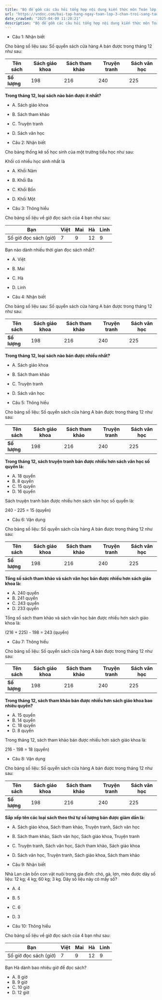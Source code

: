 ```yaml
---
title: "Bộ đề gồm các câu hỏi tổng hợp nội dung kiến thức môn Toán lớp 3 đã học ở Tuần 26 trong chương trình Toán lớp 3 Tập 2 sách Chân trời sáng tạo, giúp các em ôn tập và luyện giải các dạng bài tập Toán lớp 3. Mời các em cùng luyện tập."
url: "https://vndoc.com/bai-tap-hang-ngay-toan-lop-3-chan-troi-sang-tao-tuan-26-thu-4-338774"
date_crawled: "2025-04-09 11:20:21"
description: "Bộ đề gồm các câu hỏi tổng hợp nội dung kiến thức môn Toán lớp 3 đã học ở Tuần 26 trong chương trình Toán lớp 3 Tập 2 sách Chân trời sáng tạo, giúp các em ôn tập và luyện giải các dạng bài tập Toán lớp 3. Mời các em cùng luyện tập."
---
```


* Câu 1:  Nhận biết

Cho bảng số liệu sau: Số quyển sách cửa hàng A bán được trong tháng 12 như sau:

**Tên sách**| **Sách giáo khoa**| **Sách tham khảo**| **Truyện tranh**| **Sách văn học**  
---|---|---|---|---  
**Số lượng**|  198| 216| 240| 225  
  
**Trong tháng 12, loại sách nào bán được ít nhất?**

  * A. Sách giáo khoa 
  * B. Sách tham khảo 
  * C. Truyện tranh 
  * D. Sách văn học 



* Câu 2:  Nhận biết

Cho bảng thống kê số học sinh của một trường tiểu học như sau:

Khối có nhiều học sinh nhất là

  * A. Khối Năm 
  * B. Khối Ba 
  * C. Khối Bốn 
  * D. Khối Một 



* Câu 3:  Thông hiểu

Cho bảng số liệu về giờ đọc sách của 4 bạn như sau:

Bạn| Việt| Mai| Hà| Linh  
---|---|---|---|---  
Số giờ đọc sách (giờ)| 7| 9| 12| 9  
  
Bạn nào dành nhiều thời gian đọc sách nhất?

  * A. Việt 
  * B. Mai 
  * C. Hà 
  * D. Linh 



* Câu 4:  Nhận biết

Cho bảng số liệu sau: Số quyển sách cửa hàng A bán được trong tháng 12 như sau:

**Tên sách**| **Sách giáo khoa**| **Sách tham khảo**| **Truyện tranh**| **Sách văn học**  
---|---|---|---|---  
**Số lượng**|  198| 216| 240| 225  
  
**Trong tháng 12, loại sách nào bán được nhiều nhất?**

  * A. Sách giáo khoa 
  * B. Sách tham khảo 
  * C. Truyện tranh 
  * D. Sách văn học 



* Câu 5:  Thông hiểu

Cho bảng số liệu: Số quyển sách cửa hàng A bán được trong tháng 12 như sau:

**Tên sách**| **Sách giáo khoa**| **Sách tham khảo**| **Truyện tranh**| **Sách văn học**  
---|---|---|---|---  
**Số lượng**|  198| 216| 240| 225  
  
**Trong tháng 12, sách truyện tranh bán được nhiều hơn sách văn học số quyển là:**

  * A. 18 quyển 
  * B. 8 quyển 
  * C. 15 quyển 
  * D. 16 quyển 



Sách truyện tranh bán được nhiều hơn sách văn học số quyển là:

240 - 225 = 15 (quyển)

* Câu 6:  Vận dụng

Cho bảng số liệu: Số quyển sách cửa hàng A bán được trong tháng 12 như sau:

**Tên sách**| **Sách giáo khoa**| **Sách tham khảo**| **Truyện tranh**| **Sách văn học**  
---|---|---|---|---  
**Số lượng**|  198| 216| 240| 225  
  
**Tổng số sách tham khảo và sách văn học bán được nhiều hơn sách giáo khoa là:**

  * A. 240 quyển 
  * B. 241 quyển 
  * C. 243 quyển 
  * D. 233 quyển 



Tổng số sách tham khảo và sách văn học bán được nhiều hơn sách giáo khoa là:

(216 + 225) - 198 = 243 (quyển)

* Câu 7:  Thông hiểu

Cho bảng số liệu: Số quyển sách cửa hàng A bán được trong tháng 12 như sau:

**Tên sách**| **Sách giáo khoa**| **Sách tham khảo**| **Truyện tranh**| **Sách văn học**  
---|---|---|---|---  
**Số lượng**|  198| 216| 240| 225  
  
**Trong tháng 12, sách tham khảo bán được nhiều hơn sách giáo khoa bao nhiêu quyển?**

  * A. 15 quyển 
  * B. 14 quyển 
  * C. 18 quyển 
  * D. 8 quyển 



Trong tháng 12, sách tham khảo bán được nhiều hơn sách giáo khoa là:

216 - 198 = 18 (quyển)

* Câu 8:  Vận dụng

Cho bảng số liệu: Số quyển sách cửa hàng A bán được trong tháng 12 như sau:

**Tên sách**| **Sách giáo khoa**| **Sách tham khảo**| **Truyện tranh**| **Sách văn học**  
---|---|---|---|---  
**Số lượng**|  198| 216| 240| 225  
  
**Sắp xếp tên các loại sách theo thứ tự số lượng bán được giảm dần là:**

  * A. Sách giáo khoa, Sách tham khảo, Truyện tranh, Sách văn học 
  * B. Sách tham khảo, Sách văn học, Sách giáo khoa, Truyện tranh 
  * C. Truyện tranh, Sách văn học, Sách tham khảo, Sách giáo khoa 
  * D. Sách văn học, Truyện tranh, Sách giáo khoa, Sách tham khảo 



* Câu 9:  Nhận biết

Nhà Lan cân bốn con vật nuôi trong gia đình: chó, gà, lợn, mèo được dãy số liệu: 12 kg; 4 kg; 60 kg; 3 kg. Dãy số liệu này có mấy số?

  * A. 4 
  * B. 5 
  * C. 6 
  * D. 3 



* Câu 10:  Thông hiểu

Cho bảng số liệu về giờ đọc sách của 4 bạn như sau:

Bạn| Việt| Mai| Hà| Linh  
---|---|---|---|---  
Số giờ đọc sách (giờ)| 7| 9| 12| 9  
  
Bạn Hà dành bao nhiêu giờ để đọc sách?

  * A. 8 giờ 
  * B. 9 giờ 
  * C. 10 giờ 
  * D. 12 giờ 


